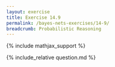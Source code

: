 ```yaml
---
layout: exercise
title: Exercise 14.9
permalink: /bayes-nets-exercises/14-9/
breadcrumb: Probabilistic Reasoning
---
```


{% include mathjax_support %}

<div><i class="arrow-up" data-chapter="bayes-nets-exercises" data-exercise="ex_9" data-rating="0"></i></div>
{% include_relative question.md %}
